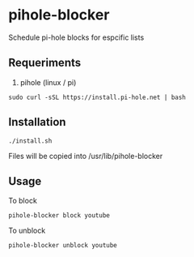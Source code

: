 # pihole-blocker

Schedule pi-hole blocks for espcific lists

## Requeriments

1. pihole (linux / pi)

```
sudo curl -sSL https://install.pi-hole.net | bash
```

## Installation


```
./install.sh
```

Files will be copied into /usr/lib/pihole-blocker

## Usage

To block
```
pihole-blocker block youtube
```

To unblock
```
pihole-blocker unblock youtube
```